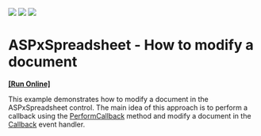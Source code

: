 <!-- default badges list -->
![](https://img.shields.io/endpoint?url=https://codecentral.devexpress.com/api/v1/VersionRange/192541102/18.2.8%2B)
[![](https://img.shields.io/badge/Open_in_DevExpress_Support_Center-FF7200?style=flat-square&logo=DevExpress&logoColor=white)](https://supportcenter.devexpress.com/ticket/details/T828673)
[![](https://img.shields.io/badge/📖_How_to_use_DevExpress_Examples-e9f6fc?style=flat-square)](https://docs.devexpress.com/GeneralInformation/403183)
<!-- default badges end -->
# ASPxSpreadsheet - How to modify a document
<!-- run online -->
**[[Run Online]](https://codecentral.devexpress.com/192541102/)**
<!-- run online end -->

This example demonstrates how to modify a document in the ASPxSpreadsheet control.
The main idea of this approach is to perform a callback using the  [PerformCallback](https://docs.devexpress.com/AspNet/js-ASPxClientSpreadsheet.PerformCallback%28parameter%29) method and modify a document in the  [Callback](https://docs.devexpress.com/AspNet/DevExpress.Web.ASPxSpreadsheet.ASPxSpreadsheet.Callback) event handler. 
 

